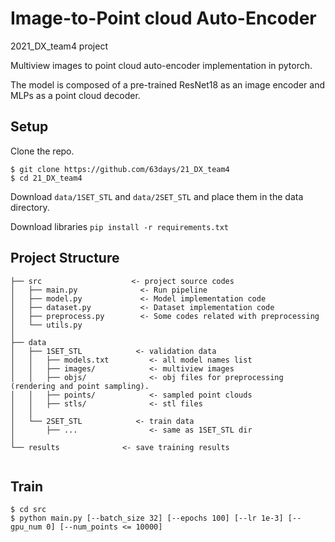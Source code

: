 # Image-to-Point cloud Auto-Encoder
2021_DX_team4 project

Multiview images to point cloud auto-encoder implementation in pytorch.

The model is composed of a pre-trained ResNet18 as an image encoder and MLPs as a point cloud decoder.

## Setup
Clone the repo.
```
$ git clone https://github.com/63days/21_DX_team4
$ cd 21_DX_team4
```

Download `data/1SET_STL` and `data/2SET_STL` and place them in the data directory.

Download libraries `pip install -r requirements.txt`

## Project Structure
```
├── src                    <- project source codes
│   ├── main.py              <- Run pipeline
│   ├── model.py             <- Model implementation code
│   ├── dataset.py           <- Dataset implementation code
│   ├── preprocess.py        <- Some codes related with preprocessing
│   └── utils.py
│
├── data
│   ├── 1SET_STL            <- validation data
│   │   ├── models.txt         <- all model names list
│   │   ├── images/            <- multiview images
│   │   ├── objs/              <- obj files for preprocessing (rendering and point sampling).
│   │   ├── points/            <- sampled point clouds
│   │   ├── stls/              <- stl files
│   │
│   └── 2SET_STL            <- train data
│       ├── ...                <- same as 1SET_STL dir   
│        
└── results              <- save training results


```
## Train
```
$ cd src
$ python main.py [--batch_size 32] [--epochs 100] [--lr 1e-3] [--gpu_num 0] [--num_points <= 10000]
```

